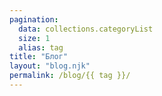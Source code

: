 ```yaml
---
pagination:
  data: collections.categoryList
  size: 1
  alias: tag
title: "Блог"
layout: "blog.njk"
permalink: /blog/{{ tag }}/
---
```


